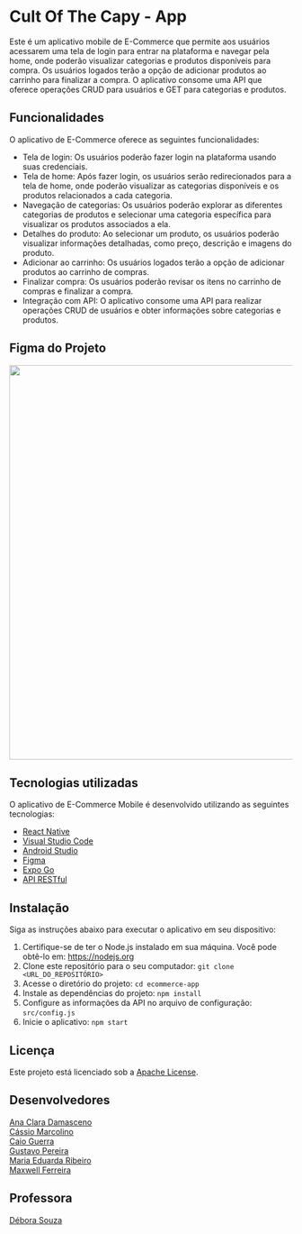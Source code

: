 # Cult Of The Capy - App

Este é um aplicativo mobile de E-Commerce que permite aos usuários acessarem uma tela de login para entrar na plataforma e navegar pela home, onde poderão visualizar categorias e produtos disponíveis para compra. Os usuários logados terão a opção de adicionar produtos ao carrinho para finalizar a compra. O aplicativo consome uma API que oferece operações CRUD para usuários e GET para categorias e produtos.

## Funcionalidades

O aplicativo de E-Commerce oferece as seguintes funcionalidades:

- Tela de login: Os usuários poderão fazer login na plataforma usando suas credenciais.
- Tela de home: Após fazer login, os usuários serão redirecionados para a tela de home, onde poderão visualizar as categorias disponíveis e os produtos relacionados a cada categoria.
- Navegação de categorias: Os usuários poderão explorar as diferentes categorias de produtos e selecionar uma categoria específica para visualizar os produtos associados a ela.
- Detalhes do produto: Ao selecionar um produto, os usuários poderão visualizar informações detalhadas, como preço, descrição e imagens do produto.
- Adicionar ao carrinho: Os usuários logados terão a opção de adicionar produtos ao carrinho de compras.
- Finalizar compra: Os usuários poderão revisar os itens no carrinho de compras e finalizar a compra.
- Integração com API: O aplicativo consome uma API para realizar operações CRUD de usuários e obter informações sobre categorias e produtos.

## Figma do Projeto

<img src="https://github.com/xmariaeduardaribeiro/REACT_NATIVE/blob/main/imagem_2023-06-29_210040698.png?raw=true" width="700" />


## Tecnologias utilizadas

O aplicativo de E-Commerce Mobile é desenvolvido utilizando as seguintes tecnologias:  
- [React Native](https://reactnative.dev)  
- [Visual Studio Code](https://code.visualstudio.com)  
- [Android Studio](https://developer.android.com/studio?authuser=1)  
- [Figma](https://www.figma.com)  
- [Expo Go](https://expo.dev/)
- [API RESTful](http://187.113.116.98:8084/g4/swagger-ui/index.html#)  

## Instalação

Siga as instruções abaixo para executar o aplicativo em seu dispositivo:

1. Certifique-se de ter o Node.js instalado em sua máquina. Você pode obtê-lo em: https://nodejs.org
2. Clone este repositório para o seu computador: `git clone <URL_DO_REPOSITÓRIO>`
3. Acesse o diretório do projeto: `cd ecommerce-app`
4. Instale as dependências do projeto: `npm install`
5. Configure as informações da API no arquivo de configuração: `src/config.js`
6. Inicie o aplicativo: `npm start`

## Licença

Este projeto está licenciado sob a [Apache License](LICENSE).  

## Desenvolvedores
[Ana Clara Damasceno](https://github.com/AnaClaraDamasceno18)  
[Cássio Marcolino](https://github.com/cassiobmarcolino)  
[Caio Guerra](https://github.com/caioguerra27k)  
[Gustavo Pereira](https://github.com/Gustavo-Pereira-bernardo)  
[Maria Eduarda Ribeiro](https://github.com/xmariaeduardaribeiro)  
[Maxwell Ferreira](https://github.com/MaxFerreiraA)  

## Professora
[Débora Souza](https://github.com/DebySouza)
